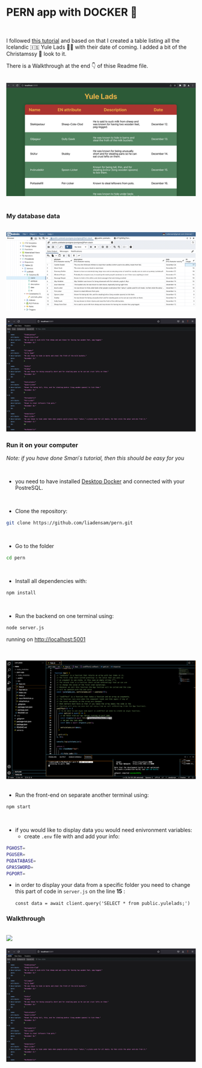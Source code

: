 # PERN app with DOCKER 🎄

<br>

I followed [this tutorial](https://faun.pub/the-pern-stack-with-docker-for-beginners-9fa76e574d82) and based on that I created a table listing all the Icelandic 🇮🇸 Yule Lads 🎅🏼 with their date of coming. I added a bit of the Christamssy 🎄 look to it.

There is a Walkthrough at the end 👇 of thise Readme file.

<br>

<img src="/assets/app.png">

<br>
<br>


### My database data

<br>

<img src="/assets/postresql.png">

<br>

<br>

<img src="/assets/entries.png">

<br>


### Run it on your computer

_Note: if you have done Smari´s tutorial, then this should be easy for you_

<br>

- you need to have installed [Desktop Docker](https://www.docker.com/products/docker-desktop/) and connected with your PostreSQL.

<br>

- Clone the repository:


```sh
git clone https://github.com/liadensam/pern.git
```

<br>

- Go to the folder


```sh
cd pern
```

<br>

- Install all dependencies with:

```sh
npm install
```


<br>

- Run the backend on one terminal using:


```sh
node server.js
```

running on [http://localhost:5001](http://localhost:5001)

<br>
<br>

<img src="/assets/backend.png">

<br>


<br>

- Run the front-end on separate another terminal using:


```sh
npm start
```
<br>

- if you would like to display data you would need enivronment variables:
    - create `.env` file with and add your info: 


```sh
PGHOST=
PGUSER=
PGDATABASE=
GPASSWORD=
PGPORT=
```



- in order to display your data from a specific folder you need to change this part of code in `server.js` on the line **15** :

  `const data = await client.query('SELECT * from public.yulelads;')`



### Walkthrough

<br>

<img src="/assets/walkthrough.gif">

<br>

<br>

<img src="/assets/entries.png">

<br>

